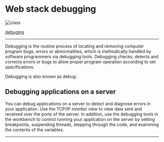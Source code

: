 # Web stack debugging

![class](https://pics.me.me/coding-debugging-coding-vs-debugging-35545490.png)

[debuging](https://www.techopedia.com/definition/16373/debugging)

---

Debugging is the routine process of locating and removing computer program bugs, errors or abnormalities, which is methodically handled by software programmers via debugging tools. Debugging checks, detects and corrects errors or bugs to allow proper program operation according to set specifications.

Debugging is also known as debug.


## Debugging applications on a server


You can debug applications on a server to detect and diagnose errors in your application. Use the TCP/IP monitor view to view data sent and received over the ports of the server. In addition, use the debugging tools in the workbench to control running your application on the server by setting breakpoints, suspending threads, stepping through the code, and examining the contents of the variables.

---

